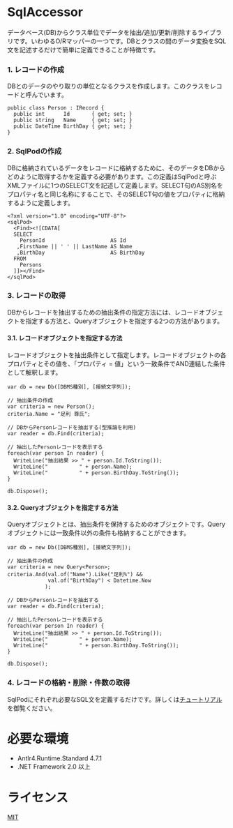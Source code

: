 # SqlAccessor
データベース(DB)からクラス単位でデータを抽出/追加/更新/削除するライブラリです。いわゆるO/Rマッパーの一つです。DBとクラスの間のデータ変換をSQL文を記述するだけで簡単に定義できることが特徴です。

### 1. レコードの作成

DBとのデータのやり取りの単位となるクラスを作成します。このクラスをレコードと呼んでいます。

    public class Person : IRecord {
      public int      Id       { get; set; }
      public string   Name     { get; set; }
      public DateTime BirthDay { get; set; }
    }

### 2. SqlPodの作成

DBに格納されているデータをレコードに格納するために、そのデータをDBからどのように取得するかを定義する必要があります。この定義はSqlPodと呼ぶXMLファイルに1つのSELECT文を記述して定義します。SELECT句のAS別名をプロパティ名と同じ名称にすることで、そのSELECT句の値をプロパティに格納するように定義します。

    <?xml version="1.0" encoding="UTF-8"?>
    <sqlPod>
      <Find><![CDATA[
      SELECT
        PersonId                     AS Id
       ,FirstName || ' ' || LastName AS Name
       ,BirthDay                     AS BirthDay
      FROM
        Persons
      ]]></Find>
    </sqlPod>

### 3. レコードの取得

DBからレコードを抽出するための抽出条件の指定方法には、レコードオブジェクトを指定する方法と、Queryオブジェクトを指定する2つの方法があります。

#### 3.1. レコードオブジェクトを指定する方法

レコードオブジェクトを抽出条件として指定します。レコードオブジェクトの各プロパティとその値を、「プロパティ = 値」という一致条件でAND連結した条件として解釈します。

    var db = new Db([DBMS種別], [接続文字列]);

    // 抽出条件の作成
    var criteria = new Person();
    criteria.Name = "足利 尊氏";

    // DBからPersonレコードを抽出する(型推論を利用)
    var reader = db.Find(criteria);

    // 抽出したPersonレコードを表示する
    foreach(var person In reader) {
      WriteLine("抽出結果 >> " + person.Id.ToString());
      WriteLine("          " + person.Name);
      WriteLine("          " + person.BirthDay.ToString());
    }

    db.Dispose();

#### 3.2. Queryオブジェクトを指定する方法

Queryオブジェクトとは、抽出条件を保持するためのオブジェクトです。Queryオブジェクトには一致条件以外の条件も格納することができます。

    var db = new Db([DBMS種別], [接続文字列]);

    // 抽出条件の作成
    var criteria = new Query<Person>;
    criteria.And(val.of("Name").Like("足利%") &&
                 val.of("BirthDay") < Datetime.Now
                );

    // DBからPersonレコードを抽出する
    var reader = db.Find(criteria);

    // 抽出したPersonレコードを表示する
    foreach(var person In reader) {
      WriteLine("抽出結果 >> " + person.Id.ToString());
      WriteLine("          " + person.Name);
      WriteLine("          " + person.BirthDay.ToString());
    }

    db.Dispose();

### 4. レコードの格納・削除・件数の取得

SqlPodにそれぞれ必要なSQL文を定義するだけです。詳しくは[チュートリアル](SqlAccessorTutorial.pdf)を御覧ください。

# 必要な環境
* Antlr4.Runtime.Standard 4.7.1
* .NET Framework 2.0 以上

# ライセンス
[MIT](https://github.com/tcnksm/tool/blob/master/LICENCE)
